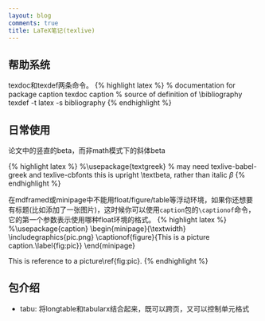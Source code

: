 ```yaml
---
layout: blog
comments: true
title: LaTeX笔记(texlive)
---
```


## 帮助系统
texdoc和texdef两条命令。
{% highlight latex %}
% documentation for package caption
texdoc caption
% source of definition of \bibliography
texdef -t latex -s bibliography
{% endhighlight %}

## 日常使用
论文中的竖直的beta，而非math模式下的斜体beta

{% highlight latex %}
%\usepackage{textgreek}
% may need texlive-babel-greek and texlive-cbfonts
this is upright \textbeta, rather than italic $\beta$
{% endhighlight %}


在mdframed或minipage中不能用float/figure/table等浮动环境，如果你还想要有标题(比如添加了一张图片)，这时候你可以使用`caption`包的`\captionof`命令，它的第一个参数表示使用哪种float环境的格式。
{% highlight latex %}
%\usepackage{caption}
\begin{minipage}{\textwidth}
\includegraphics{pic.png}
\captionof{figure}{This is a picture caption.\label{fig:pic}}
\end{minipage}

This is reference to a picture\ref{fig:pic}.
{% endhighlight %}


## 包介绍

  * tabu: 将longtable和tabularx结合起来，既可以跨页，又可以控制单元格式

